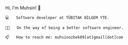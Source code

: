 
   Hi, I'm Muhsin! 👋
    
<p align="center">
	
<samp>
		
	💻   Software developer at TÜBITAK BİLGEM YTE.
	
	💪🏻   On the way of being a better software engineer.
	
	📫   How to reach me: muhsinozbek09[at]gmail[dot]com
	
</samp>	
	
</p>

<!-- 🎨 Portfolio: ..   -->
